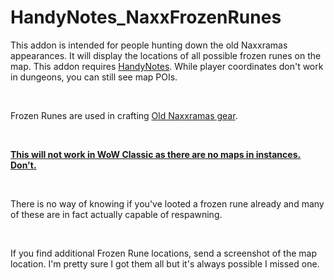 # HandyNotes_NaxxFrozenRunes
<p>This addon is intended for people hunting down the old Naxxramas appearances. It will display the locations of all possible frozen runes on the map. This addon requires <a href="https://www.curseforge.com/wow/addons/handynotes">HandyNotes</a>.&nbsp;While player coordinates don't work in dungeons, you can still see map POIs.</p>
<p>&nbsp;</p>
<p>Frozen Runes are used in crafting <a href="https://www.wowhead.com/news/how-to-craft-tier-3-gear-and-obtain-ancient-naxxramas-patterns-333993">Old Naxxramas gear</a>.&nbsp;</p>
<p>&nbsp;</p>
<p><span style="text-decoration: underline;"><strong>This will not work in WoW Classic as there are no maps in instances. Don't.</strong></span></p>
<p>&nbsp;</p>
<p>There is no way of knowing if you've looted a frozen rune already and many of these are in fact actually capable of respawning.</p>
<p>&nbsp;</p>
<p>If you find additional Frozen Rune locations, send a screenshot of the map location. I'm pretty sure I got them all but it's always possible I missed one.</p>
